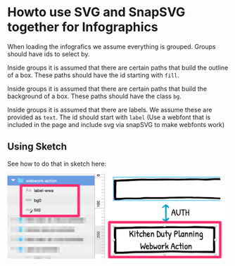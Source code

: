# Howto use SVG and SnapSVG together for Infographics


When loading the infografics we assume everything is grouped.
Groups should have ids to select by.

Inside groups it is assumed that there are certain paths that build the outline of a box.
These paths should have the id starting with `fill`.

Inside groups it is assumed that there are certain paths that build the background of a box.
These paths should have the class `bg`.

Inside groups it is assumed that there are labels. We assume these are provided as `text`.
The id should start with `label`
(Use a webfont that is included in the page and include svg via snapSVG to make webfonts work)


## Using Sketch

See how to do that in sketch here:

![](./doc/sketch-infographics-howto.png)



